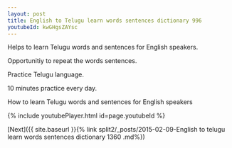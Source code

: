 ```yaml
---
layout: post
title: English to Telugu learn words sentences dictionary 996 
youtubeId: kwGHgsZAYsc
---
```

 
 
Helps to learn Telugu words and sentences for English speakers.

Opportunitiy to repeat the words sentences. 

Practice Telugu language. 
 
10 minutes practice every day. 
 
How to learn Telugu words and sentences for English speakers 
 
{% include youtubePlayer.html id=page.youtubeId %}
 
 
[Next]({{ site.baseurl }}{% link  split2/_posts/2015-02-09-English to telugu learn words sentences dictionary 1360 .md%})
 
